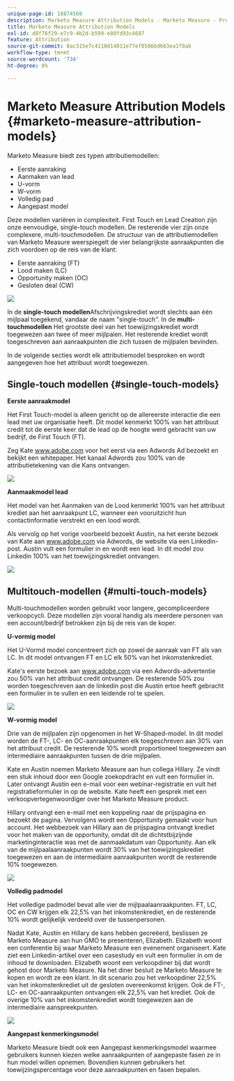 ```yaml
---
unique-page-id: 18874568
description: Marketo Measure Attribution Models - Marketo Measure - Productdocumentatie
title: Marketo Measure Attribution Models
exl-id: d8f76f29-e7c9-4b2d-b599-e80fd93c4687
feature: Attribution
source-git-commit: 8ac315e7c4110d14811e77ef0586bd663ea1f8ab
workflow-type: tm+mt
source-wordcount: '734'
ht-degree: 0%

---
```


# Marketo Measure Attribution Models {#marketo-measure-attribution-models}

Marketo Measure biedt zes typen attributiemodellen:

* Eerste aanraking
* Aanmaken van lead
* U-vorm
* W-vorm
* Volledig pad
* Aangepast model

Deze modellen variëren in complexiteit. First Touch en Lead Creation zijn onze eenvoudige, single-touch modellen. De resterende vier zijn onze complexere, multi-touchmodellen. De structuur van de attributiemodellen van Marketo Measure weerspiegelt de vier belangrijkste aanraakpunten die zich voordoen op de reis van de klant:

* Eerste aanraking (FT)
* Lood maken (LC)
* Opportunity maken (OC)
* Gesloten deal (CW)

![](assets/1-1.png)

In de **single-touch modellen**Afschrijvingskrediet wordt slechts aan één mijlpaal toegekend, vandaar de naam &quot;single-touch&quot;.
In de **multi-touchmodellen** Het grootste deel van het toewijzingskrediet wordt toegewezen aan twee of meer mijlpalen. Het resterende krediet wordt toegeschreven aan aanraakpunten die zich tussen de mijlpalen bevinden.

In de volgende secties wordt elk attributiemodel besproken en wordt aangegeven hoe het attribuut wordt toegewezen.

## Single-touch modellen {#single-touch-models}

**Eerste aanraakmodel**

Het First Touch-model is alleen gericht op de allereerste interactie die een lead met uw organisatie heeft. Dit model kenmerkt 100% van het attribuut credit tot de eerste keer dat de lead op de hoogte werd gebracht van uw bedrijf, de First Touch (FT).

Zeg Kate www.adobe.com voor het eerst via een Adwords Ad bezoekt en bekijkt een whitepaper. Het kanaal Adwords zou 100% van de attributietekening van die Kans ontvangen.

![](assets/2.png)

**Aanmaakmodel lead**

Het model van het Aanmaken van de Lood kenmerkt 100% van het attribuut krediet aan het aanraakpunt LC, wanneer een vooruitzicht hun contactinformatie verstrekt en een lood wordt.

Als vervolg op het vorige voorbeeld bezoekt Austin, na het eerste bezoek van Kate aan www.adobe.com via Adwords, de website via een Linkedin-post. Austin vult een formulier in en wordt een lead. In dit model zou Linkedin 100% van het toewijzingskrediet ontvangen.

![](assets/3.png)

## Multitouch-modellen {#multi-touch-models}

Multi-touchmodellen worden gebruikt voor langere, gecompliceerdere verkoopcycli. Deze modellen zijn vooral handig als meerdere personen van een account/bedrijf betrokken zijn bij de reis van de koper.

**U-vormig model**

Het U-Vormd model concentreert zich op zowel de aanraak van FT als van LC. In dit model ontvangen FT en LC elk 50% van het inkomstenkrediet.

Kate&#39;s eerste bezoek aan www.adobe.com via een Adwords-advertentie zou 50% van het attribuut credit ontvangen. De resterende 50% zou worden toegeschreven aan de linkedin post die Austin ertoe heeft gebracht een formulier in te vullen en een leidende rol te spelen.

![](assets/4.png)

**W-vormig model**

Drie van de mijlpalen zijn opgenomen in het W-Shaped-model. In dit model worden de FT-, LC- en OC-aanraakpunten elk toegeschreven aan 30% van het attribuut credit. De resterende 10% wordt proportioneel toegewezen aan intermediaire aanraakpunten tussen de drie mijlpalen.

Kate en Austin noemen Marketo Measure aan hun collega Hillary. Ze vindt een stuk inhoud door een Google zoekopdracht en vult een formulier in. Later ontvangt Austin een e-mail voor een webinar-registratie en vult het registratieformulier in op de website. Kate heeft een gesprek met een verkoopvertegenwoordiger over het Marketo Measure product.

Hillary ontvangt een e-mail met een koppeling naar de prijspagina en bezoekt de pagina. Vervolgens wordt een Opportunity gemaakt voor hun account. Het webbezoek van Hillary aan de prijspagina ontvangt krediet voor het maken van de opportunity, omdat dit de dichtstbijzijnde marketinginteractie was met de aanmaakdatum van Opportunity. Aan elk van de mijlpaalaanraakpunten wordt 30% van het toewijzingskrediet toegewezen en aan de intermediaire aanraakpunten wordt de resterende 10% toegewezen.

![](assets/5.png)

**Volledig padmodel**

Het volledige padmodel bevat alle vier de mijlpaalaanraakpunten. FT, LC, OC en CW krijgen elk 22,5% van het inkomstenkrediet, en de resterende 10% wordt gelijkelijk verdeeld over de tussenpersonen.

Nadat Kate, Austin en Hillary de kans hebben gecreëerd, beslissen ze Marketo Measure aan hun GMO te presenteren, Elizabeth. Elizabeth woont een conferentie bij waar Marketo Measure een evenement organiseert. Kate ziet een Linkedin-artikel over een casestudy en vult een formulier in om de inhoud te downloaden. Elizabeth woont een verkoopdiner bij dat wordt gehost door Marketo Measure. Na het diner besluit ze Marketo Measure te kopen en wordt ze een klant. In dit scenario zou het verkoopdiner 22,5% van het inkomstenkrediet uit de gesloten overeenkomst krijgen. Ook de FT-, LC- en OC-aanraakpunten ontvangen elk 22,5% van het krediet. Ook de overige 10% van het inkomstenkrediet wordt toegewezen aan de intermediaire aanspreekpunten.

![](assets/6.png)

**Aangepast kenmerkingsmodel**

Marketo Measure biedt ook een Aangepast kenmerkingsmodel waarmee gebruikers kunnen kiezen welke aanraakpunten of aangepaste fasen ze in hun model willen opnemen. Bovendien kunnen gebruikers het toewijzingspercentage voor deze aanraakpunten en fasen bepalen.
